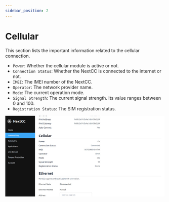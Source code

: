 ```yaml
---
sidebar_position: 2
---
```


# Cellular

This section lists the important information related to the cellular connection.

- `Power`: Whether the cellular module is active or not.
- `Connection Status`: Whether the NextCC is connected to the internet or not.
- `IMEI`: The IMEI number of the NextCC.
- `Operator`: The network provider name.
- `Mode`: The current operation mode.
- `Signal Strength`: The current signal strength. Its value ranges between 0 and 100.
- `Registration Status`: The SIM registration status.

![Cellular](./img/cellular.jpg)
